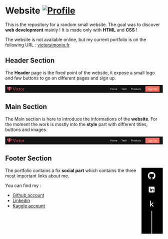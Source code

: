 # Website [![Profile][title-img]][profile]

[title-img]:https://img.shields.io/badge/-Bictole-pink
[profile]:https://github.com/bictole

This is the repository for a random small website. The goal was to discover **web development** mainly ! It is made only with **HTML** and **CSS** !

The website is not available online, but my current portfolio is on the following URL : [victorsimonin.fr](victorsimonin.fr)

## Header Section

The **Header** page is the fixed point of the website, it expose a small logo and few buttons to go on different pages and sign up.

<img src="https://github.com/Bictole/Website/blob/main/readme_images/header.png" alt="Header">


## Main Section

The Main section is here to introduce the informations of the **website**. For the moment the work is mostly into the **style** part with different titles, buttons and images.

<img src="https://github.com/Bictole/Website/blob/main/readme_images/header.png" alt="Header">


## Footer Section

<img src="https://github.com/Bictole/Portfolio/blob/master/readme_images/social.png" align="right" alt="Social_part">

The portfolio contains a fix **social part** which contains the three most important links about me.

You can find my :
* [Github account](https://github.com/Bictole)
* [Linkedin](https://www.linkedin.com/in/victor-simonin/)
* [Kaggle account](https://www.kaggle.com/victorsimonin)

